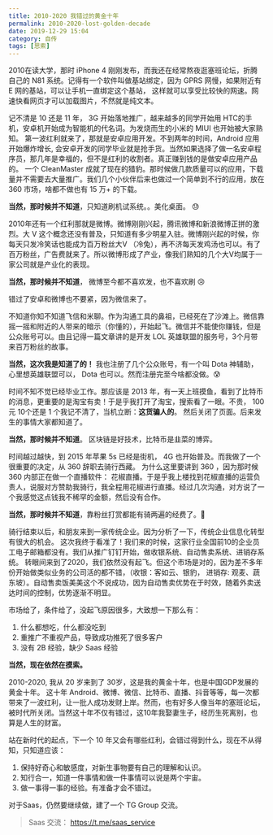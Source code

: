 ```yaml
---
title: 2010-2020 我错过的黄金十年
permalink: 2010-2020-lost-golden-decade
date: 2019-12-29 15:04
category: 自传
tags: [思索]
---
```


2010在读大学，那时 iPhone 4 刚刚发布，而我还在经常熬夜逛塞班论坛，折腾自己的 N81 系统。记得有一个软件叫做基站绑定，因为 GPRS 网慢，如果附近有 E 网的基站，可以让手机一直绑定这个基站， 这样就可以享受比较快的网速。网速快看网页才可以加载图片，不然就是纯文本。

记不清是 10 还是 11 年， 3G 开始落地推广，越来越多的同学开始用 HTC的手机，安卓机开始成为智能机的代名词。为发烧而生的小米的 MIUI 也开始被大家熟知。  第一波红利就来了，那就是安卓应用开发。不到两年的时间，Android 应用开始爆炸增长, 会安卓开发的同学毕业就是抢手货。当然如果选择了做一名安卓程序员，那几年是幸福的，但不是红利的收割者。真正赚到钱的是做安卓应用产品的。 一个 CleanMaster 成就了现在的猎豹。那时候做几款质量可以的应用，下载量并不需要去大量推广。我们几个小伙伴后来也做过一个简单到不行的应用，放在 360 市场，啥都不做也有 15 万+ 的下载。

**当然，那时候并不知道**，只知道刷机试系统。。美化桌面。 :sweat:

2010年还有一个红利那就是微博。微博刚刚兴起，腾讯微博和新浪微博正拼的激烈。大 V 这个概念还没有普及，只知道有多少明星入驻。微博刚兴起的时候，你每天只发冷笑话也能成为百万粉丝大V （冷兔），再不济每天发鸡汤也可以。有了百万粉丝，广告费就来了。所以微博形成了产业，像我们熟知的几个大V均属于一家公司就是产业化的表现。

**当然，那时候并不知道**， 微博至今都不喜欢发，也不喜欢刷  :cry:

错过了安卓和微博也不要紧，因为微信来了。

不知道你知不知道飞信和米聊。作为沟通工具的鼻祖，已经死在了沙滩上。微信靠摇一摇和附近的人带来的暗示（你懂的），开始起飞。微信并不能使你赚钱，但是公众账号可以。由且记得一篇文章讲的是开发 LOL 英雄联盟的服务号，3个月带来百万粉丝的故事。

**当然，这次我是知道了的！** 我也注册了几个公众账号，有一个叫 Dota 神辅助，心里想英雄联盟可以， Dota 也可以。然而注册完至今啥都没做。:cold_sweat:

时间不知不觉已经毕业工作。那应该是 2013 年，有一天上班摸鱼，看到了比特币的消息，更重要的是淘宝有卖！于是乎我打开了淘宝，搜索看了一眼。不贵， 100元 10个还是 1 个我记不清了，当机立断：**这货骗人的**。 然后关闭了页面。后来发生的事情大家都知道了。

**当然，那时候并不知道**。 区块链是好技术，比特币是韭菜的博弈。

时间越过越快，到 2015 年苹果 5s 已经是街机， 4G 也开始普及。而我做了一个很重要的决定，从 360 辞职去骑行西藏。 为什么这里要讲到 360 ，因为那时候 360 内部正在做一个直播软件： 花椒直播。于是乎我上楼找到花椒直播的运营负责人，说服对方赞助我骑行，我全程用花椒进行直播。经过几次沟通，对方说了一个我感觉这点钱我不稀罕的金额，然后没有合作。

**当然，那时候并不知道**，靠粉丝打赏都能有骑两遍的经费了。:anger:

骑行结束以后，和朋友来到一家传统企业。因为分析了一下，传统企业信息化转型有很大的机会。 这次我终于看准了！我们来的时候，这家行业全国前10的企业员工电子邮箱都没有。我们从推广钉钉开始，做收银系统、自动售卖系统、进销存系统。 转眼间来到了2020，我们依然没有起飞。但这个市场是对的，因为差不多年份开始做类似业务的公司活的都不错，（收银：客如云、银豹， 进销存: 观麦、蔬东坡）。自动售卖饭美美这个不说成功，因为自动售卖优势在于时效，随着外卖送达时间的控制，优势逐渐不明显。

市场给了，条件给了，没起飞原因很多，大致想一下那么有： 

1. 什么都想吃，什么都没吃到
2. 重推广不重视产品，导致成功推死了很多客户
3. 没有 2B 经验，缺少 Saas 经验

**当然，现在依然在摸索。**

2010-2020, 我从 20 岁来到了 30岁，这是我的黄金十年，也是中国GDP发展的黄金十年。 这十年 Android、微博、微信、比特币、直播、抖音等等，每一次都带来了一波红利，让一批人成功发财上岸。然而，也有好多人像当年的塞班论坛，被时代所关闭。当然这十年不仅有错过，这10年我娶妻生子，经历生死离别，也算是人生的财富。

站在新时代的起点，下一个 10 年又会有哪些红利，会错过得到什么，现在不从得知，只知道应该：

1. 保持好奇心和敏感度，对新生事物要有自己的理解和认识。
2. 知行合一，知道一件事情和做一件事情可以说是两个宇宙。
3. 做一事得一事的经验。有准备才会不错过。



对于Saas，仍然要继续做，建了一个 TG Group 交流。

> Saas 交流：  https://t.me/saas_service